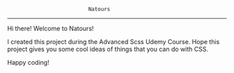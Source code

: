                               Natours
 ----------------------------------------------------------------- 


Hi there! Welcome to Natours!

I created this project during the Advanced Scss Udemy Course.
Hope this project gives you some cool ideas of things that you can do with CSS.

Happy coding!
